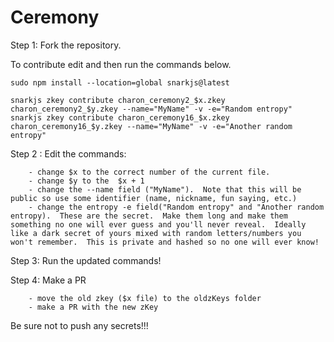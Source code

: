 # Ceremony
Step 1: Fork the repository.

To contribute edit and then run the commands below. 


```
sudo npm install --location=global snarkjs@latest

snarkjs zkey contribute charon_ceremony2_$x.zkey charon_ceremony2_$y.zkey --name="MyName" -v -e="Random entropy"
snarkjs zkey contribute charon_ceremony16_$x.zkey charon_ceremony16_$y.zkey --name="MyName" -v -e="Another random entropy"

```

Step 2 : Edit the commands:

        - change $x to the correct number of the current file. 
        - change $y to the  $x + 1
        - change the --name field ("MyName").  Note that this will be public so use some identifier (name, nickname, fun saying, etc.)
        - change the entropy -e field("Random entropy" and "Another random entropy).  These are the secret.  Make them long and make them something no one will ever guess and you'll never reveal.  Ideally like a dark secret of yours mixed with random letters/numbers you won't remember.  This is private and hashed so no one will ever know!

Step 3: Run the updated commands!

Step 4: Make a PR

        - move the old zkey ($x file) to the oldzKeys folder
        - make a PR with the new zKey


Be sure not to push any secrets!!! 